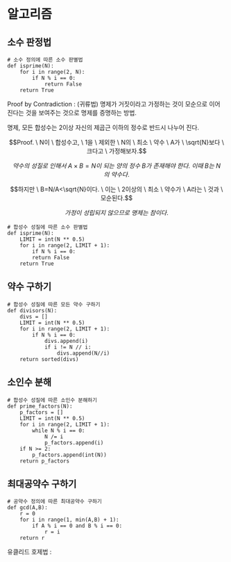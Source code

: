 # 알고리즘

## 소수 판정법

    # 소수 정의에 따른 소수 판별법
    def isprime(N):
        for i in range(2, N):
            if N % i == 0:
                return False
        return True

Proof by Contradiction : (귀류법) 명제가 거짓이라고 가정하는 것이 모순으로 이어진다는 것을 보여주는 것으로 명제를 증명하는 방법.

명제, 모든 합성수는 2이상 자신의 제곱근 이하의 정수로 반드시 나누어 진다.

$$Proof. \ N이 \ 합성수고, \ 1을 \ 제외한 \ N의 \ 최소 \ 약수 \ A가 \ \sqrt{N}보다 \ 크다고 \ 가정해보자.$$

$$약수의 \ 성질로 \ 인해서 \ A \times B = N이 \ 되는 \ 양의 \ 정수 \ B가 \ 존재해야 \ 한다. \ 이때 \ B는 \ N의 \ 약수다.$$

$$하지만 \ B=N/A<\sqrt{N}이다. \ 이는 \ 2이상의 \ 최소 \ 약수가 \ A라는 \ 것과 \ 모순된다.$$

$$가정이 \ 성립되지 \ 않으므로 \ 명제는 \ 참이다.$$

    # 합성수 성질에 따른 소수 판별법
    def isprime(N):
        LIMIT = int(N ** 0.5)
        for i in range(2, LIMIT + 1):
            if N % i == 0:
            return False
        return True

## 약수 구하기

    # 합성수 성질에 따른 모든 약수 구하기
    def divisors(N):
        divs = []
        LIMIT = int(N ** 0.5)
        for i in range(2, LIMIT + 1):
            if N % i == 0:
                divs.append(i)
                if i != N // i:
                    divs.append(N//i)
        return sorted(divs)

## 소인수 분해

    # 합성수 성질에 따른 소인수 분해하기
    def prime_factors(N):
        p_factors = []
        LIMIT = int(N ** 0.5)
        for i in range(2, LIMIT + 1):
            while N % i == 0:
                N /= i
                p_factors.append(i)
        if N >= 2:
            p_factors.append(int(N))
        return p_factors

## 최대공약수 구하기

    # 공약수 정의에 따른 최대공약수 구하기
    def gcd(A,B):
        r = 0
        for i in range(1, min(A,B) + 1):
            if A % i == 0 and B % i == 0:
                r = i
        return r
    
유클리드 호제법 : 